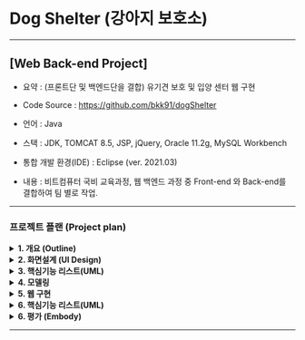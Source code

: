 
# Dog Shelter (강아지 보호소)
---
## [Web Back-end Project] 

- 요약 : (프론트단 및 백엔드단을 결합) 유기견 보호 및 입양 센터 웹 구현

- Code Source : https://github.com/bkk91/dogShelter

- 언어 : Java

- 스택 : JDK, TOMCAT 8.5, JSP, jQuery, Oracle 11.2g, MySQL Workbench

- 통합 개발 환경(IDE) : Eclipse (ver. 2021.03)

- 내용 : 비트컴퓨터 국비 교육과정, 웹 백엔드 과정 중 Front-end 와 Back-end를 결합하여 팀 별로 작업.

---
### 프로젝트 플랜 (Project plan)


<details>
<summary> <b> 1. 개요 (Outline) </b> </summary>
<div markdown="1">
 
- 주제 : DB와 프론트의 유기적인 연동을 위하여 접근성 용이하며 데이터를 관리하기 쉬운 유기견을 선정
 
- 목표 : 주인으로 부터 버려진 유기견들을 관리, 보호하고 새로운 주인들에게 분양하기 위한 강아지 관리

- 구성 요소 : TOMCAT Server (Version 8.5), MySQL WorkBench(3.3.2), JDK(8.0) 
프로그램 사용하여 html을 jsp 파일로 변환하였고, servlet java 파일을 사용하여 TOMCAT서버에 정보를 요청, MYSQL과 연동하여 프로젝트를 구성

<img src="./img/img1.png"  width="300">

- 개발 지침 : 
팀 인원 6명을 3명 / 3명 나누어 작업
작업 시 FILEZILLA에 이미지 파일과 VERSION을 관리하여 지속적인 파일 작업

<img src="./img/img2.png"  width="150">

- 핵심 기능 : 
사용자의 Register (사용자 등록) Login / Logout
메뉴 바의 Adoption Section 에서 센터내 동물을 MySQL pet table에서 확인 
사용자가 동물을 입양할 시 pet table에서 해당 list를 삭제
adopted_pet table에 추가하여 입양된 동물을 등록과 PAGING
게시판에 사용자가 게시글 작성, 보기, 수정, 삭제 (CRUD)
게시판 관리자가 공지사항을 등록하면 게시판 내의 최 상단으로 이동하고 모든 게시물을 관리(CRUD)
Direction에 카카오 map API를 받아와서 센터로 길찾기 할 수 있는 기능

- 개발 방식 : Agile / scrum 방식을 활용하여 정해진 날짜 까지 반응형 기능을 구현 및 6명의 인원르 각각 2명씩 나누어 짝코딩.  

 </div>
</details>

<details>
<summary> <b> 2. 화면설계 (UI Design) </b> </summary>
<div markdown="1">

<img src="./img/page1.png"  width="300">
<img src="./img/page2.png"  width="300">
<img src="./img/page3.png"  width="300">
<img src="./img/page4.png"  width="300">
<img src="./img/page5.png"  width="300">
<img src="./img/page6.png"  width="300">

Reference1 : https://www.free-css.com/free-css-templates 
사이트 내의 page263 / dpot 자료를 참고하여 css 구성을 참고하여 html은 재구성 

Reference2 : https://unsplash.com/ 
무료 이미지 제공 사이트에서 강아지 이미지 및 무료 로고를 사용

 </div>
</details>

<details>
<summary> <b> 3. 핵심기능 리스트(UML) </b> </summary>
<div markdown="1">
 
 <img src="./img/data1.png"  width="200">
 <img src="./img/data2.png"  width="200">
 <img src="./img/data3.png"  width="400">

 </div>
</details>

<details>
<summary> <b> 4. 모델링 </b> </summary>
<div markdown="1">
 
 <img src="./img/modeling1.png"  width="400">

###### 모델
MySQL에 등록된 모든 데이터
a.사용자 b.강아지 c.게시판

###### 뷰
JSP로 변환된 UI를 구성하는 요소

###### 컨트롤러
서버와의 연결관리, 데이터의 CRUD를 관리하는 java클래스

 </div>
</details>

<details>
<summary> <b> 5. 웹 구현 </b> </summary>
<div markdown="1">
 
 <img src="./img/main1.png"  width="300">
 <img src="./img/main2.png"  width="300">
 <img src="./img/main3.png"  width="300">
 <img src="./img/main4.png"  width="300">
 <img src="./img/main5.png"  width="300">
 <img src="./img/main6.png"  width="300">

 </div>
</details>

<details>
<summary> <b> 6. 핵심기능 리스트(UML) </b> </summary>
<div markdown="1">

###### Back-end 프로젝트 구성

HTML 파일을 JSP 파일로 변환하여 WebContent의 하위 폴더 형식으로 구성

 <img src="./img/backend1.png"  width="300">
 
###### Tomcat Server와 MySQL DB 연결

MySQL 에 User user라는 새로운 사용자를 추가하여 table을 구상하였고,
Server -> context.xml 파일 내에 jdbc 파일 경로를 설정하여
요청이 있을 시 userdb 내의 table에 접근하도록 허용하게 context.xml 파일 작성

 <img src="./img/backend2.png"  width="300">

###### web.xml 작성

인코딩 양식을 맞추기 위하여 UTF-8을 인코딩하는 CharacterEncodingFilter, ContextLoaderLister 및 java resource-ref 수정.

 <img src="./img/backend2.png"  width="300">

###### 로그인/회원가입/로그아웃 구현

spms.vo 패키지 내의 User.java, spms.dao 패키지 내의 UserDao.java, spms.util내의 DBConnectionPool.java를 사용하여
WebContent -> auth 폴더의 regier 및 login.jsp의 요청을 주면 userdb의 usertable 내용을 추가/확인 하도록 sql문을 작성

<img src="./img/backend3.png"  width="300">

###### 로그인/회원가입/로그아웃 구현

위의 방식과 마찬가지로 userdb 내의 board 내용에 CRUD 기능을 추가 

<img src="./img/backend3.png"  width="300">

 </div>
</details>

<details>
<summary> <b> 6. 평가 (Embody) </b> </summary>
<div markdown="1">
 
프로젝트를 시작하기에 앞서,

 </div>
</details>

---
